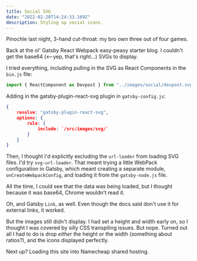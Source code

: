 ```yaml
---
title: Social SVG
date: "2022-02-20T14:24:33.169Z"
description: Styling up social icons.
---
```


Pinochle last night, 3-hand cut-throat: my bro own three out of four games.

Back at the ol' Gatsby React Webpack easy-peasy starter blog. I couldn't get the base64 (<--yep,  that's right...) SVGs to display.

I tried everything, including pulling in the SVG as React Components in the `bio.js` file:

``` js
import { ReactComponent as Devpost } from "../images/social/devpost.svg"
```

Adding in the gatsby-plugin-react-svg plugin in `gatsby-config.js`:

``` json
{
    resolve: "gatsby-plugin-react-svg",
    options: {
        rule: {
            include: `/src/images/svg/`
        }
    }
}
```

Then, I thought I'd explicitly excluding the `url-loader` from loading SVG files. I'd try `svg-url-loader`. That meant trying a little WebPack configuration in Gatsby, which meant creating a separate module, `onCreateWebpackConfig`, and loading it from the `gatsby-node.js` file.

All the time, I could see that the data was being loaded, but I thought because it was base64, Chrome wouldn't read it.

Oh, and Gatsby `Link`, as well. Even though the docs said don't use it for external links, it worked.

But the images still didn't display. I had set a height and width early on, so I thought I was covered by silly CSS transpiling issues. But nope. Turned out all I had to do is drop _either_ the height or the width (something about ratios?), and the icons displayed perfectly.

Next up? Loading this site into Namecheap shared hosting.
